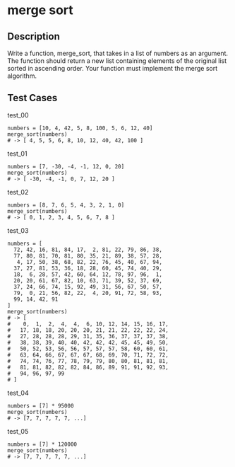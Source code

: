 # merge sort

## Description

Write a function, merge_sort, that takes in a list of numbers as an argument. The function should return a new list containing elements of the original list sorted in ascending order. Your function must implement the merge sort algorithm.

## Test Cases

test_00

```text
numbers = [10, 4, 42, 5, 8, 100, 5, 6, 12, 40]
merge_sort(numbers)
# -> [ 4, 5, 5, 6, 8, 10, 12, 40, 42, 100 ]
```

test_01

```text
numbers = [7, -30, -4, -1, 12, 0, 20]
merge_sort(numbers)
# -> [ -30, -4, -1, 0, 7, 12, 20 ]
```

test_02

```text
numbers = [8, 7, 6, 5, 4, 3, 2, 1, 0]
merge_sort(numbers)
# -> [ 0, 1, 2, 3, 4, 5, 6, 7, 8 ]
```

test_03

```text
numbers = [
  72, 42, 16, 81, 84, 17,  2, 81, 22, 79, 86, 38,
  77, 80, 81, 70, 81, 80, 35, 21, 89, 38, 57, 28,
   4, 17, 50, 38, 68, 82, 22, 76, 45, 40, 67, 94,
  37, 27, 81, 53, 36, 18, 28, 60, 45, 74, 40, 29,
  18,  6, 28, 57, 42, 60, 64, 12, 78, 97, 96,  1,
  20, 20, 61, 67, 82, 10, 63, 71, 39, 52, 37, 69,
  37, 24, 66, 74, 15, 92, 49, 31, 56, 67, 50, 57,
  79,  0, 21, 56, 82, 22,  4, 20, 91, 72, 58, 93,
  99, 14, 42, 91
]
merge_sort(numbers)
# -> [
#    0,  1,  2,  4,  4,  6, 10, 12, 14, 15, 16, 17,
#   17, 18, 18, 20, 20, 20, 21, 21, 22, 22, 22, 24,
#   27, 28, 28, 28, 29, 31, 35, 36, 37, 37, 37, 38,
#   38, 38, 39, 40, 40, 42, 42, 42, 45, 45, 49, 50,
#   50, 52, 53, 56, 56, 57, 57, 57, 58, 60, 60, 61,
#   63, 64, 66, 67, 67, 67, 68, 69, 70, 71, 72, 72,
#   74, 74, 76, 77, 78, 79, 79, 80, 80, 81, 81, 81,
#   81, 81, 82, 82, 82, 84, 86, 89, 91, 91, 92, 93,
#   94, 96, 97, 99
# ]
```

test_04

```text
numbers = [7] * 95000
merge_sort(numbers)
# -> [7, 7, 7, 7, 7, ...]
```

test_05

```text
numbers = [7] * 120000
merge_sort(numbers)
# -> [7, 7, 7, 7, 7, ...]
```
